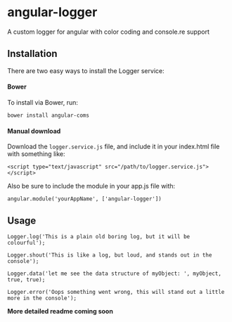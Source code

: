 # angular-logger
A custom logger for angular with color coding and console.re support

## Installation

There are two easy ways to install the Logger service:

#### Bower

To install via Bower, run:

    bower install angular-coms

#### Manual download

Download the `logger.service.js` file, and include it in your index.html file with something like:

    <script type="text/javascript" src="/path/to/logger.service.js"></script>

Also be sure to include the module in your app.js file with:

    angular.module('yourAppName', ['angular-logger'])

## Usage

    Logger.log('This is a plain old boring log, but it will be colourful');

    Logger.shout('This is like a log, but loud, and stands out in the console');

    Logger.data('let me see the data structure of myObject: ', myObject, true, true);

    Logger.error('Oops something went wrong, this will stand out a little more in the console');

**More detailed readme coming soon**
